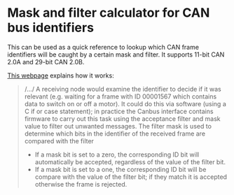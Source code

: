 # Mask and filter calculator for CAN bus identifiers
This can be used as a quick reference to lookup which CAN frame identifiers will be caught by a certain mask and filter.
It supports 11-bit CAN 2.0A and 29-bit CAN 2.0B.

[This webpage](http://www.cse.dmu.ac.uk/~eg/tele/CanbusIDandMask.html) explains how it works:
> /.../ A receiving node would examine the identifier to decide if it was relevant (e.g. waiting for a frame with ID 00001567 which contains data to switch on or off a motor). It could do this via software (using a C if or case statement); in practice the Canbus interface contains firmware to carry out this task using the acceptance filter and mask value to filter out unwanted messages.
> The filter mask is used to determine which bits in the identifier of the received frame are compared with the filter
> - If a mask bit is set to a zero, the corresponding ID bit will automatically be accepted, regardless of the value of the filter bit.
> - If a mask bit is set to a one, the corresponding ID bit will be compare with the value of the filter bit; if they match it is accepted otherwise the frame is rejected.
